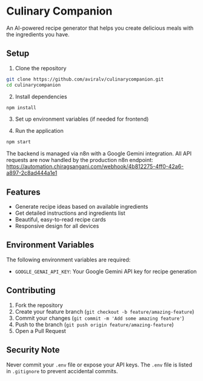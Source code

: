 # Culinary Companion

An AI-powered recipe generator that helps you create delicious meals with the ingredients you have.

## Setup

1. Clone the repository
```bash
git clone https://github.com/aviralv/culinarycompanion.git
cd culinarycompanion
```

2. Install dependencies
```bash
npm install
```

3. Set up environment variables (if needed for frontend)

4. Run the application
```bash
npm start
```

The backend is managed via n8n with a Google Gemini integration. All API requests are now handled by the production n8n endpoint: https://automation.chiragsangani.com/webhook/4b812275-4ff0-42a6-a897-2c8ad444a1e1

## Features

- Generate recipe ideas based on available ingredients
- Get detailed instructions and ingredients list
- Beautiful, easy-to-read recipe cards
- Responsive design for all devices

## Environment Variables

The following environment variables are required:

- `GOOGLE_GENAI_API_KEY`: Your Google Gemini API key for recipe generation

## Contributing

1. Fork the repository
2. Create your feature branch (`git checkout -b feature/amazing-feature`)
3. Commit your changes (`git commit -m 'Add some amazing feature'`)
4. Push to the branch (`git push origin feature/amazing-feature`)
5. Open a Pull Request

## Security Note

Never commit your `.env` file or expose your API keys. The `.env` file is listed in `.gitignore` to prevent accidental commits.
